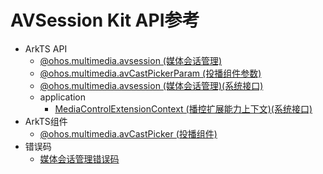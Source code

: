 # AVSession Kit API参考

- ArkTS API
  - [@ohos.multimedia.avsession (媒体会话管理)](js-apis-avsession.md)
  - [@ohos.multimedia.avCastPickerParam (投播组件参数)](js-apis-avCastPickerParam.md)
  - [@ohos.multimedia.avsession (媒体会话管理)(系统接口)](js-apis-avsession-sys.md)
  - application
    - [MediaControlExtensionContext (播控扩展能力上下文)(系统接口)](js-apis-inner-application-MediaControlExtensionContext-sys.md)
- ArkTS组件
  - [@ohos.multimedia.avCastPicker (投播组件)](ohos-multimedia-avcastpicker.md)
- 错误码
  - [媒体会话管理错误码](errorcode-avsession.md)
